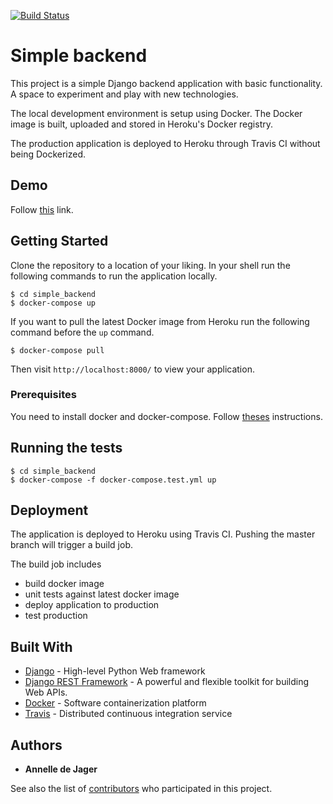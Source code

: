 [![Build Status](https://travis-ci.org/annelledejager/simple-website.svg?branch=master)](https://travis-ci.org/annelledejager/simple-backend)

# Simple backend

This project is a simple Django backend application with basic functionality. A space to experiment and play with new technologies. 

The local development environment is setup using Docker. The Docker image is built, uploaded and stored in Heroku's Docker registry. 

The production application is deployed to Heroku through Travis CI without being Dockerized. 

## Demo

Follow [this](https://simple-backend.herokuapp.com/colors/) link.

## Getting Started

Clone the repository to a location of your liking. In your shell run the following commands to run the application locally. 

```
$ cd simple_backend
$ docker-compose up
```

If you want to pull the latest Docker image from Heroku run the following command before the `up` command.

```
$ docker-compose pull
```

Then visit `http://localhost:8000/` to view your application.

### Prerequisites

You need to install docker and docker-compose. Follow [theses](https://docs.docker.com/docker-for-mac/) instructions.

## Running the tests

```
$ cd simple_backend
$ docker-compose -f docker-compose.test.yml up
```

## Deployment

The application is deployed to Heroku using Travis CI. Pushing the master branch will trigger a build job. 

The build job includes
* build docker image
* unit tests against latest docker image
* deploy application to production
* test production

## Built With

* [Django](https://www.djangoproject.com/) - High-level Python Web framework
* [Django REST Framework](http://www.django-rest-framework.org/) - A powerful and flexible toolkit for building Web APIs.
* [Docker](https://www.docker.com/) - Software containerization platform
* [Travis](https://travis-ci.org/) - Distributed continuous integration service

## Authors

* **Annelle de Jager** 

See also the list of [contributors](https://github.com/annelledejager/simple-backend/graphs/contributors) who participated in this project.
